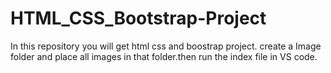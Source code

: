 # HTML_CSS_Bootstrap-Project
In this repository you will get html css and boostrap project.
 create a Image folder and place all images in that folder.then run the index file in VS code.
